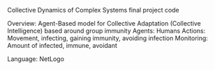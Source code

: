 Collective Dynamics of Complex Systems final project code

Overview: Agent-Based model for Collective Adaptation (Collective Intelligence) based around group immunity
Agents: Humans
Actions: Movement, infecting, gaining immunity, avoiding infection
Monitoring: Amount of infected, immune, avoidant

Language: NetLogo
